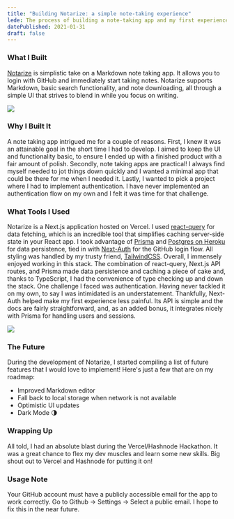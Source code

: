 ```yaml
---
title: "Building Notarize: a simple note-taking experience"
lede: The process of building a note-taking app and my first experience with implementing authentication
datePublished: 2021-01-31
draft: false
---
```


### What I Built

[Notarize](https://notarize-react.vercel.app/) is simplistic take on a Markdown note taking app. It allows you to login with GitHub and immediately start taking notes. Notarize supports Markdown, basic search functionality, and note downloading, all through a simple UI that strives to blend in while you focus on writing.

![](https://cdn.hashnode.com/res/hashnode/image/upload/v1612320848869/b2FSFLThc.png)

### Why I Built It

A note taking app intrigued me for a couple of reasons. First, I knew it was an attainable goal in the short time I had to develop. I aimed to keep the UI and functionality basic, to ensure I ended up with a finished product with a fair amount of polish. Secondly, note taking apps are practical! I always find myself needed to jot things down quickly and I wanted a minimal app that could be there for me when I needed it. Lastly, I wanted to pick a project where I had to implement authentication. I have never implemented an authentication flow on my own and I felt it was time for that challenge.

### What Tools I Used

Notarize is a Next.js application hosted on Vercel. I used [react-query](https://react-query.tanstack.com/) for data fetching, which is an incredible tool that simplifies caching server-side state in your React app. I took advantage of [Prisma](https://www.prisma.io/) and [Postgres on Heroku](https://www.heroku.com/postgres) for data persistence, tied in with [Next-Auth](https://next-auth.js.org/) for the GitHub login flow. All styling was handled by my trusty friend, [TailwindCSS](https://tailwindcss.com/). Overall, I immensely enjoyed working in this stack. The combination of react-query, Next.js API routes, and Prisma made data persistence and caching a piece of cake and, thanks to TypeScript, I had the convenience of type checking up and down the stack. One challenge I faced was authentication. Having never tackled it on my own, to say I was intimidated is an understatement. Thankfully, Next-Auth helped make my first experience less painful. Its API is simple and the docs are fairly straightforward, and, as an added bonus, it integrates nicely with Prisma for handling users and sessions.

![](https://cdn.hashnode.com/res/hashnode/image/upload/v1612322376782/dWmivfbLw.gif)

### The Future

During the development of Notarize, I started compiling a list of future features that I would love to implement! Here's just a few that are on my roadmap:

- Improved Markdown editor
- Fall back to local storage when network is not available
- Optimistic UI updates
- Dark Mode 🌗

### Wrapping Up

All told, I had an absolute blast during the Vercel/Hashnode Hackathon. It was a great chance to flex my dev muscles and learn some new skills. Big shout out to Vercel and Hashnode for putting it on!

### Usage Note

Your GitHub account must have a publicly accessible email for the app to work correctly. Go to Github -> Settings -> Select a public email. I hope to fix this in the near future.
